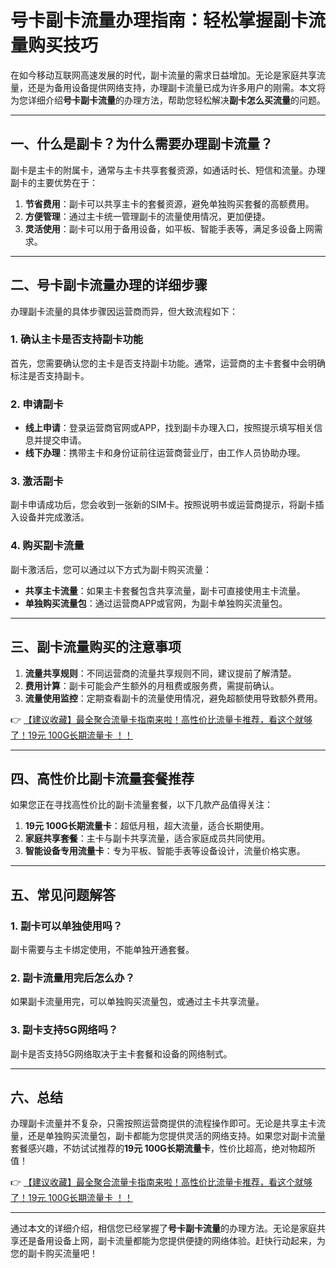 # 号卡副卡流量办理指南：轻松掌握副卡流量购买技巧

在如今移动互联网高速发展的时代，副卡流量的需求日益增加。无论是家庭共享流量，还是为备用设备提供网络支持，办理副卡流量已成为许多用户的刚需。本文将为您详细介绍**号卡副卡流量**的办理方法，帮助您轻松解决**副卡怎么买流量**的问题。

---

## 一、什么是副卡？为什么需要办理副卡流量？

副卡是主卡的附属卡，通常与主卡共享套餐资源，如通话时长、短信和流量。办理副卡的主要优势在于：

1. **节省费用**：副卡可以共享主卡的套餐资源，避免单独购买套餐的高额费用。
2. **方便管理**：通过主卡统一管理副卡的流量使用情况，更加便捷。
3. **灵活使用**：副卡可以用于备用设备，如平板、智能手表等，满足多设备上网需求。

---

## 二、号卡副卡流量办理的详细步骤

办理副卡流量的具体步骤因运营商而异，但大致流程如下：

### 1. 确认主卡是否支持副卡功能
首先，您需要确认您的主卡是否支持副卡功能。通常，运营商的主卡套餐中会明确标注是否支持副卡。

### 2. 申请副卡
- **线上申请**：登录运营商官网或APP，找到副卡办理入口，按照提示填写相关信息并提交申请。
- **线下办理**：携带主卡和身份证前往运营商营业厅，由工作人员协助办理。

### 3. 激活副卡
副卡申请成功后，您会收到一张新的SIM卡。按照说明书或运营商提示，将副卡插入设备并完成激活。

### 4. 购买副卡流量
副卡激活后，您可以通过以下方式为副卡购买流量：
- **共享主卡流量**：如果主卡套餐包含共享流量，副卡可直接使用主卡流量。
- **单独购买流量包**：通过运营商APP或官网，为副卡单独购买流量包。

---

## 三、副卡流量购买的注意事项

1. **流量共享规则**：不同运营商的流量共享规则不同，建议提前了解清楚。
2. **费用计算**：副卡可能会产生额外的月租费或服务费，需提前确认。
3. **流量使用监控**：定期查看副卡的流量使用情况，避免超额使用导致额外费用。

👉 [【建议收藏】最全聚合流量卡指南来啦！高性价比流量卡推荐，看这个就够了！19元 100G长期流量卡 ！！](https://bit.ly/Liuliangka)

---

## 四、高性价比副卡流量套餐推荐

如果您正在寻找高性价比的副卡流量套餐，以下几款产品值得关注：

1. **19元 100G长期流量卡**：超低月租，超大流量，适合长期使用。
2. **家庭共享套餐**：主卡与副卡共享流量，适合家庭成员共同使用。
3. **智能设备专用流量卡**：专为平板、智能手表等设备设计，流量价格实惠。

---

## 五、常见问题解答

### 1. 副卡可以单独使用吗？
副卡需要与主卡绑定使用，不能单独开通套餐。

### 2. 副卡流量用完后怎么办？
如果副卡流量用完，可以单独购买流量包，或通过主卡共享流量。

### 3. 副卡支持5G网络吗？
副卡是否支持5G网络取决于主卡套餐和设备的网络制式。

---

## 六、总结

办理副卡流量并不复杂，只需按照运营商提供的流程操作即可。无论是共享主卡流量，还是单独购买流量包，副卡都能为您提供灵活的网络支持。如果您对副卡流量套餐感兴趣，不妨试试推荐的**19元 100G长期流量卡**，性价比超高，绝对物超所值！

👉 [【建议收藏】最全聚合流量卡指南来啦！高性价比流量卡推荐，看这个就够了！19元 100G长期流量卡 ！！](https://bit.ly/Liuliangka)

---

通过本文的详细介绍，相信您已经掌握了**号卡副卡流量**的办理方法。无论是家庭共享还是备用设备上网，副卡流量都能为您提供便捷的网络体验。赶快行动起来，为您的副卡购买流量吧！